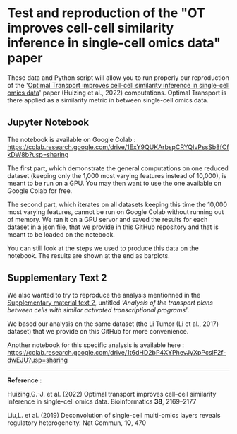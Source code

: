 # Test and reproduction of the "OT improves cell-cell similarity inference in single-cell omics data" paper

These data and Python script will allow you to run properly our reproduction of the '[Optimal Transport improves cell-cell similarity inference in single-cell omics data](https://academic.oup.com/bioinformatics/article/38/8/2169/6528312)' paper (Huizing et al., 2022) computations. 
Optimal Transport is there applied as a similarity metric in between single-cell omics data.

## Jupyter Notebook
The notebook is available on Google Colab : https://colab.research.google.com/drive/1ExY9QUKArbspCRYQIvPssSb8fCfkDW8b?usp=sharing

The first part, which demonstrate the general computations on one reduced dataset (keeping only the 1,000 most varying features instead of 10,000), is meant to be run on a GPU. You may then want to use the one available on Google Colab for free.

The second part, which iterates on all datasets keeping this time the  10,000 most varying features, cannot be run on Google Colab without running out of memory. We ran it on a GPU servor and saved the results for each dataset in a json file, that we provide in this GitHub repository and that is meant to be loaded on the notebook.

You can still look at the steps we used to produce this data on the notebook.
The results are shown at the end as barplots.

## Supplementary Text 2
We also wanted to try to reproduce the analysis mentionned in the [Supplementary material text 2](https://oup.silverchair-cdn.com/oup/backfile/Content_public/Journal/bioinformatics/38/8/10.1093_bioinformatics_btac084/1/btac084_supplementary_data.zip?Expires=1659429360&Signature=nMn7Eju9SgLcv0wpX~JzvvFCSFokofXn95wYKUFEVS0yE2HjawQRjz9p~w1BgrO54ni5mmYxXMN1zMkWyeeZglQz-~m9vvJDhm1TUr17kLvxqPKII2es0XdLEWOPcQh64EFvUxRVF3WTG5dCBoOYT-WH8oPt1z-t1DIA52BTLgVcuvcXoG4xmMuiJK4dj1dGSRIpbDm1nLRTx9~ZGSSR8K8zWuY-nQZN47219VU3wNGLXcVZ0RasGFa9C3Yxa3udTVWYNmckyWcp9GRymluBeiqBpq-67HFKEzORM8j3s7VGOrZBM7u9c9~dKKnDBNoA9PFhJD-H0bPCjnB~uVI6FQ__&Key-Pair-Id=APKAIE5G5CRDK6RD3PGA), untitled *'Analysis of the transport plans between cells with similar activated transcriptional programs'*.

We based our analysis on the same dataset (the Li Tumor (Li et al., 2017) dataset) that we provide on this GitHub for more convenience.

Another notebook for this specific analysis is available here : https://colab.research.google.com/drive/1t6dHD2bP4XYPhevJyXpPcsIF2f-dwEJU?usp=sharing


---
**Reference :**

Huizing,G.-J. et al. (2022) Optimal transport improves cell–cell similarity inference in single-cell omics data. Bioinformatics **38**, 2169–2177

Liu,L. et al. (2019) Deconvolution of single-cell multi-omics layers reveals regulatory heterogeneity. Nat Commun, **10**, 470

